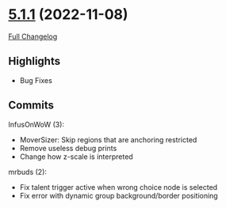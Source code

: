# [5.1.1](https://github.com/WeakAuras/WeakAuras2/tree/5.1.1) (2022-11-08)

[Full Changelog](https://github.com/WeakAuras/WeakAuras2/compare/5.1.0...5.1.1)

## Highlights

 - Bug Fixes 

## Commits

InfusOnWoW (3):

- MoverSizer: Skip regions that are anchoring restricted
- Remove useless debug prints
- Change how z-scale is interpreted

mrbuds (2):

- Fix talent trigger active when wrong choice node is selected
- Fix error with dynamic group background/border positioning

